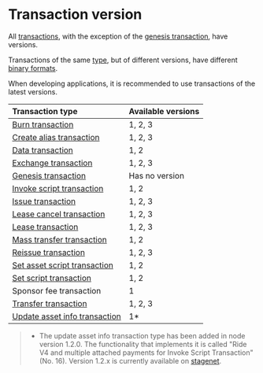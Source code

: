 # Transaction version

All [transactions](/en/blockchain/transaction), with the exception of the [genesis transaction](/en/blockchain/transaction-type/genesis-transaction), have versions.

Transactions of the same [type](/en/blockchain/transaction-type), but of different versions, have different [binary formats](/en/blockchain/binary-format/transaction-binary-format).

When developing applications, it is recommended to use transactions of the latest versions.

| Transaction type | Available versions |
| :--- | :--- |
| [Burn transaction](/en/blockchain/transaction-type/burn-transaction) | 1, 2, 3 |
| [Create alias transaction](/en/blockchain/transaction-type/create-alias-transaction) | 1, 2, 3 |
| [Data transaction](/en/blockchain/transaction-type/data-transaction) | 1, 2 |
| [Exchange transaction](/en/blockchain/transaction-type/exchange-transaction) | 1, 2, 3 |
| [Genesis transaction](/en/blockchain/transaction-type/genesis-transaction) | Has no version |
| [Invoke script transaction](/en/blockchain/transaction-type/invoke-script-transaction) | 1, 2 |
| [Issue transaction](/en/blockchain/transaction-type/issue-transaction) | 1, 2, 3 |
| [Lease cancel transaction](/en/blockchain/transaction-type/lease-cancel-transaction) | 1, 2, 3 |
| [Lease transaction](/en/blockchain/transaction-type/lease-transaction) | 1, 2, 3 |
| [Mass transfer transaction](/en/blockchain/transaction-type/mass-transfer-transaction) | 1, 2 |
| [Reissue transaction](/en/blockchain/transaction-type/reissue-transaction) | 1, 2, 3 |
| [Set asset script transaction](/en/blockchain/transaction-type/set-asset-script-transaction) | 1, 2 |
| [Set script transaction](/en/blockchain/transaction-type/set-script-transaction) | 1, 2 |
| Sponsor fee transaction | 1 |
| [Transfer transaction](/en/blockchain/transaction-type/transfer-transaction) | 1, 2, 3 |
| [Update asset info transaction](/en/blockchain/transaction-type/update-asset-info-transaction) | 1* |

> * The update asset info transaction type has been added in node version 1.2.0. The functionality that implements it is called "Ride V4 and multiple attached payments for Invoke Script Transaction" (No. 16). Version 1.2.x is currently available on [stagenet](/en/blockchain/blockchain-network/stage-network).

